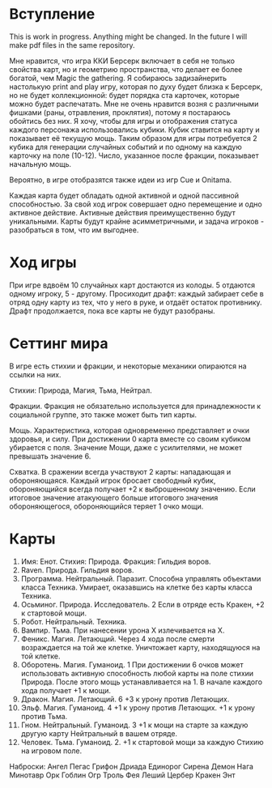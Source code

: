 # Вступление
This is work in progress. Anything might be changed.
In the future I will make pdf files in the same repository.

Мне нравится, что игра ККИ Берсерк включает в себя не только свойства карт, но и геометрию пространства, что делает ее более богатой, чем Magic the gathering.
Я собираюсь задизайнерить настолькую print and play игру, которая по духу будет близка к Берсерк, но не будет коллекционной: будет порядка ста карточек, которые можно будет распечатать.
Мне не очень нравится возня с различными фишками (раны, отравления, проклятия), потому я постараюсь обойтись без них. Я хочу, чтобы для игры и отображения статуса каждого персонажа использовались кубики. Кубик ставится на карту и показывает её текущую мощь. Таким образом для игры потребуется 2 кубика для генерации случайных событий и по одному на каждую карточку на поле (10-12). Число, указанное после фракции, показывает начальную мощь.

Вероятно, в игре отобразятся также идеи из игр Cue и Onitama.

Каждая карта будет обладать одной активной и одной пассивной способностью. За свой ход игрок совершает одно перемещение и одно активное действие. Активные действия преимущественно будут уникальными. Карты будут крайне асимметричными, и задача игроков - разобраться в том, что им выгоднее.

# Ход игры
При игре вдвоём 10 случайных карт достаются из колоды. 5 отдаются одному игроку, 5 - другому. Просиходит драфт: каждый забирает себе в отряд одну карту из тех, что у него в руке, и отдаёт остаток противнику. Драфт продолжается, пока все карты не будут разобраны.



# Сеттинг мира
В игре есть стихии и фракции, и некоторые механики опираются на ссылки на них.

Стихии: Природа, Магия, Тьма, Нейтрал.

Фракции.
Фракция не обязательно используется для принадлежности к социальной группе, это также может быть тип карты.

Мощь.
Характеристика, которая одновременно представляет и очки здоровья, и силу. При достижении 0 карта вместе со своим кубиком убирается с поля. Значение Мощи, даже с усилителями, не может превышать значение 6.

Схватка.
В сражении всегда участвуют 2 карты: нападающая и обороняющаяся. Каждый игрок бросает свободный кубик, обороняющийся всегда получает +2 к выброшенному значению. Если итоговое значение атакующего больше итогового значения обороняющегося, обороняющийся теряет 1 очко мощи.


# Карты
1. Имя: Енот. Стихия: Природа. Фракция: Гильдия воров.
2. Raven. Природа. Гильдия воров.
3. Программа. Нейтральный.
   Паразит.
   Способна управлять объектами класса Техника. Умирает, оказавшись на клетке без карты класса Техника.
4. Осьминог. Природа. Исследователь. 2
   Если в отряде есть Кракен, +2 к стартовой мощи.
6. Робот. Нейтральный. Техника.
7. Вампир. Тьма.
   При нанесении урона Х излечивается на Х.
8. Феникс. Магия. Летающий.
   Через 4 хода после смерти возраждается на той же клетке. Уничтожает карту, находящуюся на той клетке.
9. Оборотень. Магия. Гуманоид. 1
   При достижении 6 очков может использовать активную способность любой карты на поле стихии Природа. После этого мощь устанавливается на 1.
   В начале каждого хода получает +1 к мощи.
10. Дракон. Магия. Летающий. 6
    +3 к урону против Летающих.
11. Эльф. Магия. Гуманоид. 4
    +1 к урону против Летающих.
    +1 к урону против Тьма.
12. Гном. Нейтральный. Гуманоид. 3
    +1 к мощи на старте за каждую другую карту Нейтральный в вашем отряде.
13. Человек. Тьма. Гуманоид. 2.
    +1 к стартовой мощи за каждую Стихию на игровом поле.
   

Наброски:
Ангел
Пегас
Грифон
Дриада
Единорог
Сирена
Демон
Нага
Минотавр
Орк
Гоблин
Огр
Троль
Фея
Леший
Цербер
Кракен
Энт
